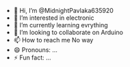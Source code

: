 - 👋 Hi, I’m @MidnightPavlaka635920
- 👀 I’m interested in electronic
- 🌱 I’m currently learning evrything
- 💞️ I’m looking to collaborate on Arduino
- 📫 How to reach me No way
- 😄 Pronouns: ...
- ⚡ Fun fact: ...

<!---
PavleBarsi/PavleBarsi is a ✨ special ✨ repository because its `README.md` (this file) appears on your GitHub profile.
You can click the Preview link to take a look at your changes.
--->
